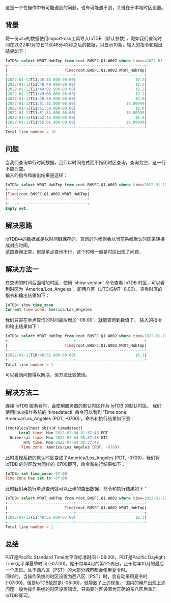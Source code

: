 这是一个在操作中有可能遇到的问题，也有可能遇不到，关键在于本地时区设置。
## 背景
将一份csv的数据使用import-csv工具导入IoTDB（默认参数），假如我们查询时间在2022年1月12日11点48分43秒之后的数据，只显示10条，输入的指令和输出结果如下：
```sql
IoTDB> select WROT_HubTmp from root.BHSFC.Q1.W002 where time>=2022-01-12T11:48:43.000 limit 10
+-----------------------------+------------------------------+
|                         Time|root.BHSFC.Q1.W002.WROT_HubTmp|
+-----------------------------+------------------------------+
|2022-01-12T11:48:43.000-08:00|                          19.2|
|2022-01-12T11:48:49.000-08:00|                          19.3|
|2022-01-12T11:49:02.000-08:00|                          19.2|
|2022-01-12T11:49:08.000-08:00|                          19.1|
|2022-01-12T11:49:59.000-08:00|                          19.0|
|2022-01-12T11:51:31.000-08:00|                      18.89999|
|2022-01-12T11:51:38.000-08:00|                          19.0|
|2022-01-12T11:51:54.000-08:00|                      18.89999|
|2022-01-12T11:52:42.000-08:00|                          19.0|
|2022-01-12T11:55:01.000-08:00|                      18.89999|
+-----------------------------+------------------------------+
Total line number = 10
```
## 问题
当我们查询单行时间数据，且只以时间格式而不指明时区查询，查询为空，这一行不应为空。  
输入的指令和输出结果是这样：
```sql
IoTDB> select WROT_HubTmp from root.BHSFC.Q1.W002 where time=2022-01-12T10:48:51.000
+----+------------------------------+
|Time|root.BHSFC.Q1.W002.WROT_HubTmp|
+----+------------------------------+
+----+------------------------------+
Empty set.
```
## 解决思路
IoTDB中的数据点是以时间戳保存的，查询的时候则会以当前系统默认时区来转换成对应时间。  
范围查询正常，但是单点查询不行，这个时候一般是时区出现了问题，
## 解决方法一
在查询的时间后面增加时区，使用 'show version' 命令查看 IoTDB 时区，可以看到时区为 'America/Los_Angeles'，即西八区（UTC/GMT -8.00）。查看时区的指令和输出结果如下：
```sql
IoTDB> show time_zone
Current time zone: America/Los_Angeles
```
我们只需在单点查询的时间最后增加'-08:00'，就能查询到数值了。
输入的指令和输出结果如下：
```sql
IoTDB> select WROT_HubTmp from root.BHSFC.Q1.W002 where time=2022-01-12T10:48:51.000-08:00
+-----------------------------+------------------------------+
|                         Time|root.BHSFC.Q1.W002.WROT_HubTmp|
+-----------------------------+------------------------------+
|2022-01-12T10:48:51.000-08:00|                          18.3|
+-----------------------------+------------------------------+
Total line number = 1
```
可以看到问题得以解决，但方法比较繁琐。
## 解决方法二
连接 IoTDB 服务器时，会使用服务器的默认时区作为 IoTDB 的默认时区。 
我们使用linux操作系统的 'timedatectl' 命令可以看到 'Time zone: America/Los_Angeles (PDT, -0700)'。命令和执行结果如下图：
```sql
[root@localhost sbin]# timedatectl
      Local time: Mon 2022-07-04 01:37:48 PDT
  Universal time: Mon 2022-07-04 08:37:48 UTC
        RTC time: Mon 2022-07-04 08:37:48
       Time zone: America/Los_Angeles (PDT, -0700)
```
此时发现系统的默认时区变成了America/Los_Angeles (PDT, -0700)，我们将 IoTDB 的时区改为同样的-0700即可，命令和执行结果如下：
```sql
IoTDB> set time_zone=-07:00
Time zone has set to -07:00
```
此时我们再执行单点查询就可以正确的查出数据，命令和执行结果如下：
```sql
IoTDB> select WROT_HubTmp from root.BHSFC.Q1.W002 where time=2022-01-12T11:48:51.000
+-----------------------------+------------------------------+
|                         Time|root.BHSFC.Q1.W002.WROT_HubTmp|
+-----------------------------+------------------------------+
|2022-01-12T11:48:51.000-07:00|                          18.3|
+-----------------------------+------------------------------+
Total line number = 1
```
## 总结
PST是Pacific Standard Time太平洋标准时间 (-08:00)。PDT是Pacific Daylight Time太平洋夏季时间 (-07:00)，始于每年4月的第1个周日，止于每年10月的最后一个周日。处于西八区（PST）的大部分城市都会使用夏令时。  
同样的，当操作系统的时区设置为西八区（PST）时，会自动采用夏令时 (-07:00)，但是IoTDB依然是(-08:00)，就导致了上述现象。
国内的用户出现上述问题一般为操作系统的时区设置错误，只需要时区设置为正确的东八区后重启 IoTDB 即可。